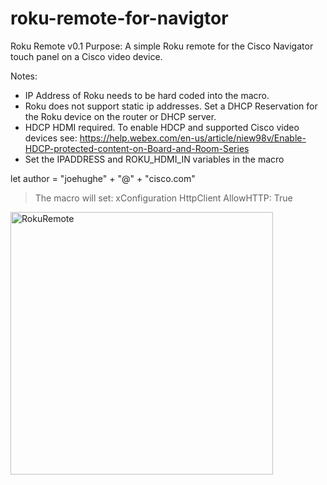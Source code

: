 # roku-remote-for-navigtor
Roku Remote v0.1
Purpose: A simple Roku remote for the Cisco Navigator touch panel on a Cisco video device. 

Notes: 
- IP Address of Roku needs to be hard coded into the macro. 
- Roku does not support static ip addresses. Set a DHCP Reservation for the Roku device on the router or DHCP server. 
- HDCP HDMI required. To enable HDCP and supported Cisco video devices see: https://help.webex.com/en-us/article/niew98v/Enable-HDCP-protected-content-on-Board-and-Room-Series
- Set the IPADDRESS and ROKU_HDMI_IN variables in the macro

let author = "joehughe" + "@" + "cisco.com"

> The macro will set: xConfiguration HttpClient AllowHTTP: True

<img width="420" alt="RokuRemote" src="https://github.com/vtjoeh/roku-remote-for-navigtor/assets/16569532/2515c526-e355-4f99-a7f6-8f2f2e11d5b9">
